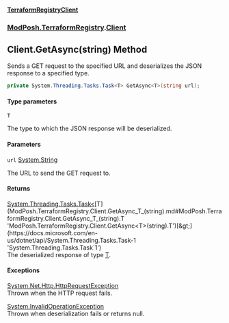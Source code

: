#### [TerraformRegistryClient](index.md 'index')
### [ModPosh.TerraformRegistry](ModPosh.TerraformRegistry.md 'ModPosh.TerraformRegistry').[Client](ModPosh.TerraformRegistry.Client.md 'ModPosh.TerraformRegistry.Client')

## Client.GetAsync<T>(string) Method

Sends a GET request to the specified URL and deserializes the JSON response to a specified type.

```csharp
private System.Threading.Tasks.Task<T> GetAsync<T>(string url);
```
#### Type parameters

<a name='ModPosh.TerraformRegistry.Client.GetAsync_T_(string).T'></a>

`T`

The type to which the JSON response will be deserialized.
#### Parameters

<a name='ModPosh.TerraformRegistry.Client.GetAsync_T_(string).url'></a>

`url` [System.String](https://docs.microsoft.com/en-us/dotnet/api/System.String 'System.String')

The URL to send the GET request to.

#### Returns
[System.Threading.Tasks.Task&lt;](https://docs.microsoft.com/en-us/dotnet/api/System.Threading.Tasks.Task-1 'System.Threading.Tasks.Task`1')[T](ModPosh.TerraformRegistry.Client.GetAsync_T_(string).md#ModPosh.TerraformRegistry.Client.GetAsync_T_(string).T 'ModPosh.TerraformRegistry.Client.GetAsync<T>(string).T')[&gt;](https://docs.microsoft.com/en-us/dotnet/api/System.Threading.Tasks.Task-1 'System.Threading.Tasks.Task`1')  
The deserialized response of type [T](ModPosh.TerraformRegistry.Client.GetAsync_T_(string).md#ModPosh.TerraformRegistry.Client.GetAsync_T_(string).T 'ModPosh.TerraformRegistry.Client.GetAsync<T>(string).T').

#### Exceptions

[System.Net.Http.HttpRequestException](https://docs.microsoft.com/en-us/dotnet/api/System.Net.Http.HttpRequestException 'System.Net.Http.HttpRequestException')  
Thrown when the HTTP request fails.

[System.InvalidOperationException](https://docs.microsoft.com/en-us/dotnet/api/System.InvalidOperationException 'System.InvalidOperationException')  
Thrown when deserialization fails or returns null.